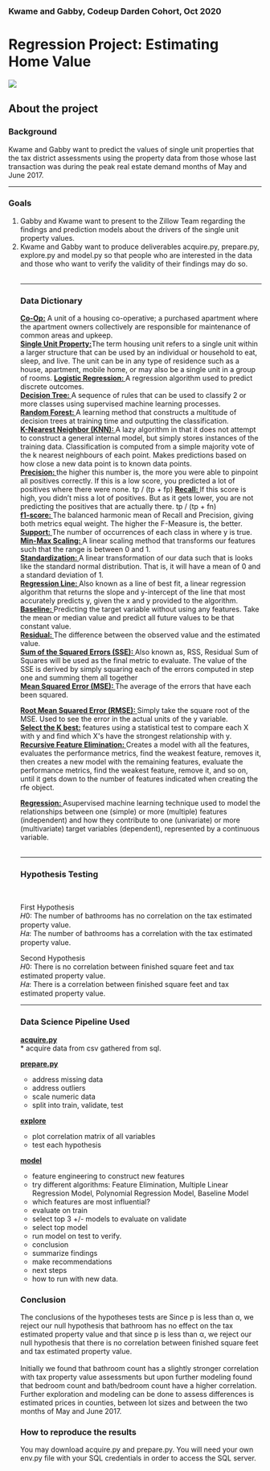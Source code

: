 <h3>Kwame and Gabby, Codeup Darden Cohort, Oct 2020</h3>

<h1 style= 'font: chalkduster'> Regression Project: Estimating Home Value </h1>

<img src="https://www.vhv.rs/dpng/d/483-4839500_zillow-group-logo-png-zillow-group-logo-transparent.png">

<h2> About the project</h2>
<h3>Background</h3>
Kwame and Gabby want to predict the values of single unit properties that the tax district assessments using the property data from those whose last transaction was during the peak real estate demand months of May and June 2017. <br>

---

<h3>Goals</h3>
<ol>
<li>Gabby and Kwame want to present to the Zillow Team regarding the findings and prediction models about the drivers of the single unit property values.</li>
<li> Kwame and Gabby want to produce deliverables acquire.py, prepare.py, explore.py and model.py so that people who are interested in the data and those who want to verify the validity of their findings may do so.</li><br>
  
---
  
<h3> Data Dictionary</h3>

<b><u>Co-Op:</b></u> A unit of a housing co-operative; a purchased apartment where the apartment owners collectively are responsible for maintenance of common areas and upkeep.<br>
<b><u>Single Unit Property:</b></u>The term housing unit refers to a single unit within a larger structure that can be used by an individual or household to eat, sleep, and live. The unit can be in any type of residence such as a house, apartment, mobile home, or may also be a single unit in a group of rooms.
<b><u>Logistic Regression: </b></u>  A regression algorithm used to predict discrete outcomes.<br>
<b><u>Decision Tree: </b></u> A sequence of rules that can be used to classify 2 or more classes using supervised machine learning processes.<br>
<b><u>Random Forest: </b></u> A learning method that constructs a multitude of decision trees at training time and outputting the classification.<br>
<b><u>K-Nearest Neighbor (KNN): </b></u> A lazy algorithm in that it does not attempt to construct a general internal model, but simply stores instances of the training data. Classification is computed from a simple majority vote of the k nearest neighbours of each point. Makes predictions based on how close a new data point is to known data points.<br>
<b><u>Precision: </b></u> the higher this number is, the more you were able to pinpoint all positives correctly. If this is a low score, you predicted a lot of positives where there were none. tp / (tp + fp)
<b><u>Recall: </b></u> If this score is high, you didn’t miss a lot of positives. But as it gets lower, you are not predicting the positives that are actually there. tp / (tp + fn) <br>
<b><u>f1-score: </b></u> The balanced harmonic mean of Recall and Precision, giving both metrics equal weight. The higher the F-Measure is, the better. <br>
<b><u>Support: </b></u> The number of occurrences of each class in where y is true. <br>
<b><u>Min-Max Scaling: </b></u> A linear scaling method that transforms our features such that the range is between 0 and 1.<br>
<b><u>Standardization: </b></u> A linear transformation of our data such that is looks like the standard normal distribution. That is, it will have a mean of 0 and a standard deviation of 1.<br>
<b><u>Regression Line: </b></u> Also known as a line of best fit, a linear regression algorithm that returns the slope and y-intercept of the line that most accurately predicts y, given the x and y provided to the algorithm. <br>
<b><u>Baseline: </b></u> Predicting the target variable without using any features. Take the mean or median value and predict all future values to be that constant value.<br>
<b><u>Residual: </b></u> The difference between the observed value and the estimated value.<br>
<b><u>Sum of the Squared Errors (SSE): </b></u> Also known as, RSS, Residual Sum of Squares will be used as the final metric to evaluate. The value of the SSE is derived by simply squaring each of the errors computed in step one and summing them all together<br>
<b><u>Mean Squared Error (MSE): </b></u> The average of the errors that have each been squared.<br>

<b><u>Root Mean Squared Error (RMSE): </b></u> Simply take the square root of the MSE. Used to see the error in the actual units of the y variable.<br>
<b><u>Select the K best:</b></u>  features using a statistical test to compare each X with y and find which X's have the strongest relationship with y.<br>
<b><u>Recursive Feature Elimination: </b></u> Creates a model with all the features, evaluates the performance metrics, find the weakest feature, removes it, then creates a new model with the remaining features, evaluate the performance metrics, find the weakest feature, remove it, and so on, until it gets down to the number of features indicated when creating the rfe object.<br>
  
<b><u>Regression: </b></u> Asupervised machine learning technique used to model the relationships between one (simple) or more (multiple) features (independent) and how they contribute to one (univariate) or more (multivariate) target variables (dependent), represented by a continuous variable. <br>
<br>

---

<h3>Hypothesis Testing </h3><br>

First Hypothesis<br>
𝐻0: The number of bathrooms has no correlation on the tax estimated property value.<br>
𝐻𝑎: The number of bathrooms has a correlation with the tax estimated property value.<br>

Second Hypothesis<br>
𝐻0: There is no correlation between finished square feet and tax estimated property value.<br>
𝐻𝑎: There is a correlation between finished square feet and tax estimated property value.<br>

---

<h3>Data Science Pipeline Used</h3>
<b><u>acquire.py </b></u> <br>
* acquire data from csv gathered from sql. <br>

<b><u> prepare.py </b></u> <br>
* address missing data <br>
* address outliers <br>
* scale numeric data <br>
* split into train, validate, test <br>

<b><u>explore </b></u> <br>
* plot correlation matrix of all variables<br>
* test each hypothesis<br>

<b><u>model</b></u> <br>
* feature engineering to construct new features <br>
* try different algorithms: Feature Elimination, Multiple Linear Regression Model, Polynomial Regression Model, Baseline Model
* which features are most influential?<br>
* evaluate on train<br>
* select top 3 +/- models to evaluate on validate<br>
* select top model<br>
* run model on test to verify.<br>
* conclusion
* summarize findings
* make recommendations
* next steps
* how to run with new data.


<h3>Conclusion</h3>
The conclusions of the hypotheses tests are Since p is less than α, we reject our null hypothesis that bathroom has no effect on the tax estimated property value and that since p is less than α, we reject our null hypothesis that there is no correlation between finished square feet and tax estimated property value. <br><br>
Initially we found that bathroom count has a slightly stronger correlation with tax property value assessments but upon further modeling found that bedroom count and bath/bedroom count have a higher correlation.<br>
Further exploration and modeling can be done to assess differences is estimated prices  in counties, between lot sizes and between the two months of May and June 2017.<br>



<h3>How to reproduce the results</h3>
You may download acquire.py and prepare.py. You will need your own env.py file with your SQL credentials in order to access the SQL server.

